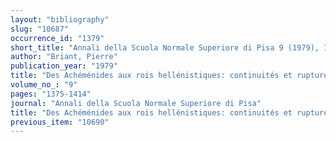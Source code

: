 ```yaml
---
layout: "bibliography"
slug: "10687"
occurrence_id: "1379"
short_title: "Annali della Scuola Normale Superiore di Pisa 9 (1979), 1375-1414"
author: "Briant, Pierre"
publication_year: "1979"
title: "Des Achéménides aux rois hellénistiques: continuités et ruptures (bilan et propositions)"
volume_no_: "9"
pages: "1375-1414"
journal: "Annali della Scuola Normale Superiore di Pisa"
title: "Des Achéménides aux rois hellénistiques: continuités et ruptures (bilan et propositions)"
previous_item: "10690"
---
```

